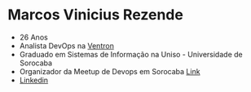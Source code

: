 # Marcos Vinicius Rezende
* 26 Anos
* Analista DevOps na [Ventron](https://ventron.com.br)
* Graduado em Sistemas de Informação na Uniso - Universidade de Sorocaba
* Organizador da Meetup de Devops em Sorocaba [Link](https://rehzende.github.io/Meetup.Devops)
* [Linkedin](https://br.linkedin.com/in/marcosrehzende)
